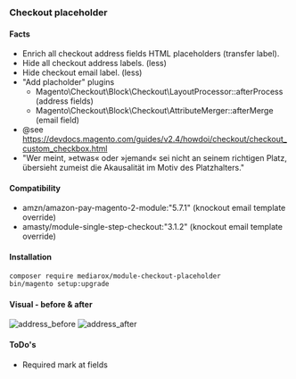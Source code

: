 ### Checkout placeholder
#### Facts
* Enrich all checkout address fields HTML placeholders (transfer label).
* Hide all checkout address labels. (less)
* Hide checkout email label. (less)
* "Add placholder" plugins
    * Magento\Checkout\Block\Checkout\LayoutProcessor::afterProcess (address fields)
    * Magento\Checkout\Block\Checkout\AttributeMerger::afterMerge (email field)
* @see https://devdocs.magento.com/guides/v2.4/howdoi/checkout/checkout_custom_checkbox.html
* "Wer meint, »etwas« oder »jemand« sei nicht an seinem richtigen Platz, übersieht zumeist die Akausalität im Motiv des Platzhalters."

#### Compatibility

* amzn/amazon-pay-magento-2-module:"5.7.1" (knockout email template override)
* amasty/module-single-step-checkout:"3.1.2" (knockout email template override)

#### Installation
```bash
composer require mediarox/module-checkout-placeholder
bin/magento setup:upgrade
```

#### Visual - before & after

![address_before](https://user-images.githubusercontent.com/32567473/134806142-3cc1e49b-2d29-49f6-afef-217fe09a9bef.png)
![address_after](https://user-images.githubusercontent.com/32567473/134806182-049a500f-33fb-4c9c-91db-1fcb34764b3f.png)

#### ToDo's

* Required mark at fields